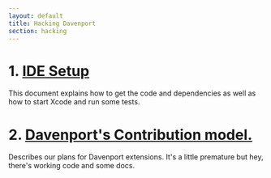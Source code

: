 ```yaml
---
layout: default
title: Hacking Davenport
section: hacking
---
```


# 1. [IDE Setup](./setup.html)

This document explains how to get the code and dependencies as well as how to start Xcode and run some tests. 

# 2. [Davenport's Contribution model.](./contributions.html)

Describes our plans for Davenport extensions. It's a little premature but hey, there's working code and some docs. 
